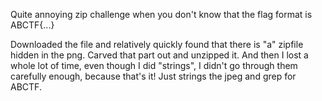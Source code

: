 Quite annoying zip challenge when you don't know that the flag format is ABCTF{...}

Downloaded the file and relatively quickly found that there is "a" zipfile hidden in the png.
Carved that part out and unzipped it. And then I lost a whole lot of time, even though I did "strings", 
I didn't go through them carefully enough, because that's it! Just strings the jpeg and grep for ABCTF.
